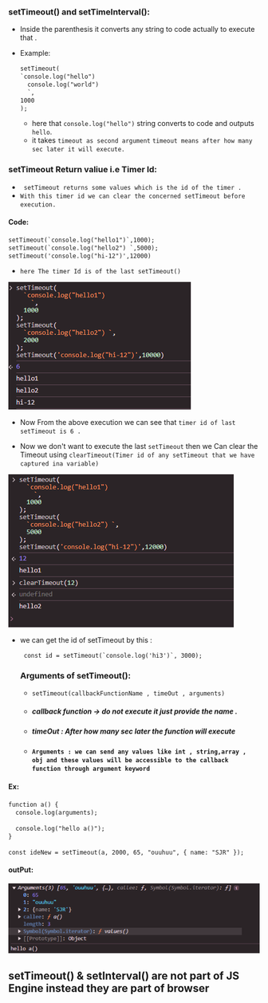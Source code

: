 ### setTimeout() and setTimeInterval():

- Inside the parenthesis it converts any string to code actually to execute that .
- Example:

  ```
  setTimeout(
  `console.log("hello")
    console.log("world")
    `,
  1000
  );
  ```

  - here that `console.log("hello")` string converts to code and outputs `hello`.
  - it takes `timeout as second argument` `timeout means after how many sec later it will execute.`

### setTimeout Return valiue i.e Timer Id:

- ` setTimeout returns some values which is the id of the timer .`
- `With this timer id we can clear the concerned setTimeout before execution.`

#### Code:

```
setTimeout(`console.log("hello1")`,1000);
setTimeout(`console.log("hello2") `,5000);
setTimeout('console.log("hi-12")',12000)
```

- `here The timer Id is of the last setTimeout()`

![alt text](image-5.png)

- Now From the above execution we can see that `timer id of last setTimeout is 6 .`

- Now we don't want to execute the last `setTimeout` then we Can clear the Timeout using `clearTimeout(Timer id of any setTimeout that we have captured ina variable)`

![alt text](image-7.png)

- we can get the id of setTimeout by this :

  ```
   const id = setTimeout(`console.log('hi3')`, 3000);

  ```

  ### Arguments of setTimeout():

  - `setTimeout(callbackFunctionName , timeOut , arguments)`

  - ##### callback function -> do not execute it just provide the name .
  - ##### timeOut : After how many sec later the function will execute
  - #### `Arguments : we can send any values like int , string,array , obj and these values will be accessible to the callback function through argument keyword `

#### Ex:

```
function a() {
  console.log(arguments);

  console.log("hello a()");
}

const ideNew = setTimeout(a, 2000, 65, "ouuhuu", { name: "SJR" });
```

#### outPut:

![alt text](image-8.png)

## setTimeout() & setInterval() are not part of JS Engine instead they are part of browser
